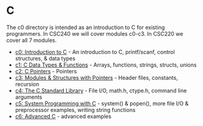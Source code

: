 # C

The c0 directory is intended as an introduction to C for existing programmers.  In CSC240 we will cover modules c0-c3.  In CSC220 we cover all 7 modules.

- [c0: Introduction to C](c0\README.md) - An introduction to C, printf/scanf, control structures, & data types
- [c1: C Data Types & Functions](c1\README.md) - Arrays, functions, strings, structs, unions
- [c2: C Pointers](c2\README.md) - Pointers
- [c3: Modules & Structures with Pointers](c3\README.md) - Header files, constants, recursion
- [c4: The C Standard Library](c4\README.md) - File I/O, math.h, ctype.h, command line arguments
- [c5: System Programming with C](c5\README.md) - system() & popen(), more file I/O & preprocessor examples, writing string functions
- [c6: Advanced C](c6\README.md) - advanced examples
